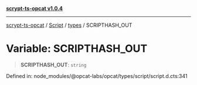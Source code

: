 [**scrypt-ts-opcat v1.0.4**](../../../../../README.md)

***

[scrypt-ts-opcat](../../../../../README.md) / [Script](../../../README.md) / [types](../README.md) / SCRIPTHASH\_OUT

# Variable: SCRIPTHASH\_OUT

> **SCRIPTHASH\_OUT**: `string`

Defined in: node\_modules/@opcat-labs/opcat/types/script/script.d.cts:341
